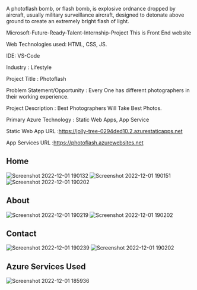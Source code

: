 A photoflash bomb, or flash bomb, is explosive ordnance dropped by aircraft, usually military surveillance aircraft, designed to detonate above ground to create an extremely bright flash of light. 

Microsoft-Future-Ready-Talent-Internship-Project This is Front End website

Web Technologies used: HTML, CSS, JS.

IDE: VS-Code

Industry : Lifestyle

Project Title : Photoflash

Problem Statement/Opportunity : Every One has different photographers in their working experience.

Project Description : Best Photographers Will Take Best Photos.

Primary Azure Technology : Static Web Apps, App Service

Static Web App URL :https://jolly-tree-0294ded10.2.azurestaticapps.net 

App Services URL :https://photoflash.azurewebsites.net

## Home
![Screenshot 2022-12-01 190132](https://user-images.githubusercontent.com/113666653/205065848-a10ef4ee-c93a-4942-8b7a-b8b548f4f3ae.jpg)
![Screenshot 2022-12-01 190151](https://user-images.githubusercontent.com/113666653/205065860-e955811b-5bdb-44bb-8bf6-3b91ea51a116.jpg)
![Screenshot 2022-12-01 190202](https://user-images.githubusercontent.com/113666653/205065868-483f5067-71f6-47ae-b3eb-f18502c9d570.jpg)

## About
![Screenshot 2022-12-01 190219](https://user-images.githubusercontent.com/113666653/205065892-3504884d-1651-464b-8605-21bc232cb4aa.jpg)
![Screenshot 2022-12-01 190202](https://user-images.githubusercontent.com/113666653/205065901-2b694fdd-0b65-4036-9c6e-a053580329a9.jpg)

## Contact
![Screenshot 2022-12-01 190239](https://user-images.githubusercontent.com/113666653/205065927-ffec9b7c-b677-405e-9428-30c16dfa2257.jpg)
![Screenshot 2022-12-01 190202](https://user-images.githubusercontent.com/113666653/205065942-290781d1-a5ad-4320-a626-427d92d96836.jpg)

## Azure Services Used
![Screenshot 2022-12-01 185936](https://user-images.githubusercontent.com/113666653/205065308-75413e26-a19f-4e58-8ffc-70ef5dd54ed0.jpg)
